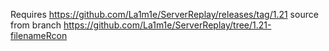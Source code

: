 Requires 
https://github.com/La1m1e/ServerReplay/releases/tag/1.21
source from branch
https://github.com/La1m1e/ServerReplay/tree/1.21-filenameRcon
